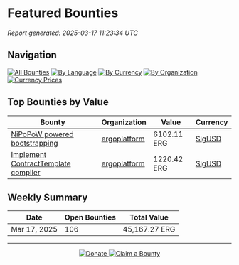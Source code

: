 # Featured Bounties

*Report generated: 2025-03-17 11:23:34 UTC*

## Navigation

[![All Bounties](https://img.shields.io/badge/All%20Bounties-106-blue)](all.md) [![By Language](https://img.shields.io/badge/By%20Language-6-green)](by_language/) [![By Currency](https://img.shields.io/badge/By%20Currency-6-yellow)](by_currency/) [![By Organization](https://img.shields.io/badge/By%20Organization-6-orange)](by_org/) [![Currency Prices](https://img.shields.io/badge/Currency%20Prices-5-purple)](currency_prices.md)

## Top Bounties by Value

| Bounty | Organization | Value | Currency |
|--------|--------------|-------|----------|
| [NiPoPoW powered bootstrapping ](https://github.com/ergoplatform/ergo/issues/1365) | [ergoplatform](by_org/ergoplatform.md) | 6102.11 ERG | [SigUSD](by_currency/sigusd.md) |
| [Implement ContractTemplate compiler](https://github.com/ergoplatform/sigmastate-interpreter/issues/852) | [ergoplatform](by_org/ergoplatform.md) | 1220.42 ERG | [SigUSD](by_currency/sigusd.md) |

## Weekly Summary

| Date | Open Bounties | Total Value |
|------|--------------|-------------|
| Mar 17, 2025 | 106 | 45,167.27 ERG |



---

<div align="center">
  <p>
    <a href="../docs/donate.md">
      <img src="https://img.shields.io/badge/❤️%20Donate-F44336" alt="Donate">
    </a>
    <a href="../docs/bounty-submission-guide.md#reserving-a-bounty">
      <img src="https://img.shields.io/badge/🔒%20Claim-4CAF50" alt="Claim a Bounty">
    </a>
  </p>
</div>
